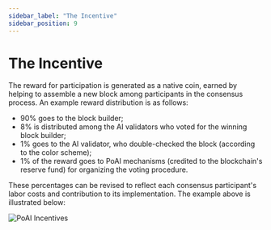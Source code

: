 ```yaml
---
sidebar_label: "The Incentive"
sidebar_position: 9
---
```


# The Incentive

The reward for participation is generated as a native coin, earned by helping to assemble a new block among participants in the consensus process. An example reward distribution is as follows:

* 90% goes to the block builder;
* 8% is distributed among the AI validators who voted for the winning block builder;
* 1% goes to the AI validator, who double-checked the block (according to the color scheme);
* 1% of the reward goes to PoAI mechanisms (credited to the blockchain's reserve fund) for organizing the voting procedure.

These percentages can be revised to reflect each consensus participant's labor costs and contribution to its implementation. The example above is illustrated below:

<div>
<img src="/img/PoAI-Incentives.png" alt="PoAI Incentives"/>
</div>
